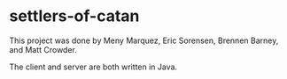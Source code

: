 # settlers-of-catan

This project was done by Meny Marquez, Eric Sorensen, Brennen Barney, and Matt Crowder.


The client and server are both written in Java.




